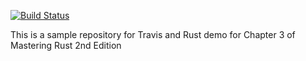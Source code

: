 
[![Build Status](https://travis-ci.org/bisdak/Learning-Rust.svg?branch=master)](https://travis-ci.org/bisdak/Learning-Rust)

This is a sample repository for Travis and Rust demo for Chapter 3 of Mastering Rust 2nd Edition
